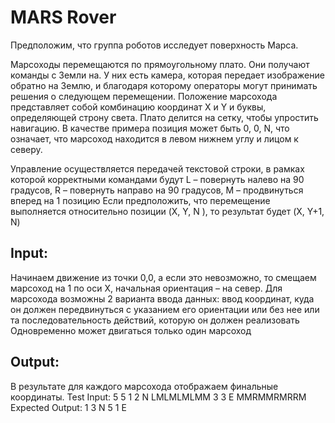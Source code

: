 # MARS Rover
Предположим, что группа роботов исследует поверхность Марса.

Марсоходы перемещаются по прямоугольному плато. Они получают команды с Земли на. У них есть камера, которая передает изображение обратно на Землю, и благодаря которому операторы могут принимать решения о следующем перемещении.
Положение марсохода представляет собой комбинацию координат  X и Y и буквы, определяющей строну света. Плато делится на сетку, чтобы упростить навигацию. В качестве примера позиция может быть 0, 0, N, что означает, что марсоход находится в левом нижнем углу и лицом к северу.

Управление осуществляется передачей текстовой строки, в рамках которой корректными командами будут L – повернуть налево на 90 градусов, R – повернуть направо на 90 градусов, М – продвинуться вперед на 1 позицию
Если предположить, что перемещение выполняется относительно позиции (X, Y, N ), то результат будет (X, Y+1, N)

## Input:
Начинаем движение из точки 0,0, а если это невозможно, то смещаем марсоход на 1 по оси Х, начальная ориентация – на север.
Для марсохода возможны 2 варианта ввода данных: ввод координат, куда он должен передвинуться с указанием его ориентации или без нее или та последовательность действий, которую он должен реализовать
Одновременно может двигаться только один марсоход

## Output:
В результате для каждого марсохода отображаем финальные координаты.
Test Input:
5 5
1 2 N
LMLMLMLMM
3 3 E
MMRMMRMRRM
Expected Output:
1 3 N
5 1 E
